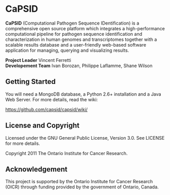 CaPSID
========
**CaPSID** (Computational Pathogen Sequence IDentification) is a comprehensive open source platform which integrates a high-performance computational pipeline for pathogen sequence identification and characterization in human genomes and transcriptomes together with a scalable results database and a user-friendly web-based software application for managing, querying and visualizing results.

**Project Leader** Vincent Ferretti  
**Developement Team** Ivan Borozan, Philippe Laflamme, Shane Wilson

Getting Started
---------------
You will need a MongoDB database, a Python 2.6+ installation and a Java Web Server. For more details, read the wiki:

  https://github.com/capsid/capsid/wiki/

License and Copyright
---------------------
Licensed under the GNU General Public License, Version 3.0. See LICENSE for more details.

Copyright 2011 The Ontario Institute for Cancer Research.

Acknowledgement
---------------
This project is supported by the Ontario Institute for Cancer Research
(OICR) through funding provided by the government of Ontario, Canada.